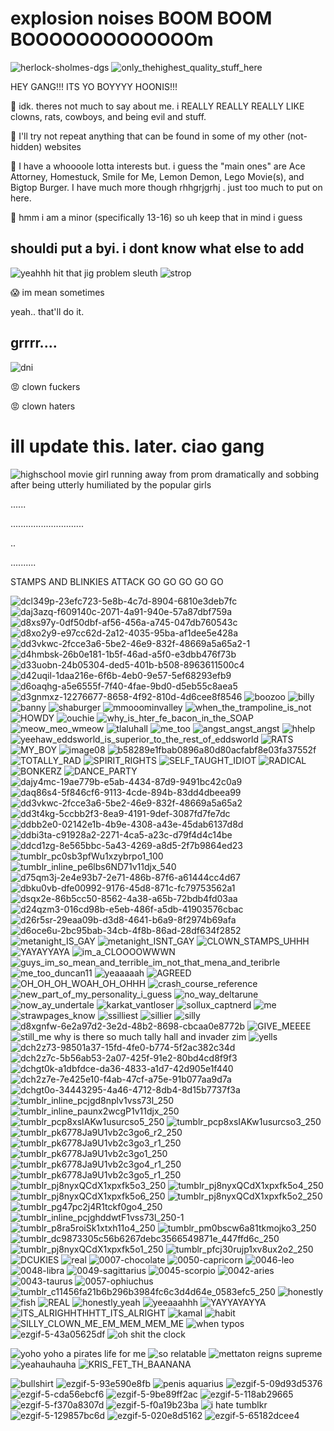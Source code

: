 <h1> explosion noises BOOM BOOM BOOOOOOOOOOOOOm </h1>


![herlock-sholmes-dgs](https://github.com/CHECKOUTTHISCLOWNNOSE/CHECKOUTTHISCLOWNNOSE/assets/124318937/8d0d7cd2-a2f6-4368-a4b4-42944967315e) ![only_thehighest_quality_stuff_here](https://github.com/CHECKOUTTHISCLOWNNOSE/CHECKOUTTHISCLOWNNOSE/assets/124318937/dca0d6b0-7144-420a-82e7-8cac44087aec)

<p> HEY GANG!!! ITS YO BOYYYY HOONIS!!! </p>

<p>  🤡  idk. theres not much to say about me. i REALLY REALLY REALLY LIKE clowns, rats, cowboys, and being evil and stuff. </p>

<p>  🤡  I'll try not repeat anything that can be found in some of my other (not-hidden) websites </p>

<p>  🤡  I have a whoooole lotta interests but. i guess the "main ones" are Ace Attorney, Homestuck, Smile for Me, Lemon Demon, Lego Movie(s), and Bigtop Burger. I have much more though rhhgrjgrhj . just too much to put on here. </p>

<p>  🤡  hmm i am a minor (specifically 13-16) so uh keep that in mind i guess </p>

<h2> shouldi put a byi. i dont know what else to add</h2>

![yeahhh hit that jig problem sleuth](https://github.com/CHECKOUTTHISCLOWNNOSE/CHECKOUTTHISCLOWNNOSE/assets/124318937/de83660f-5bd2-4879-97c7-73ce98258217) 
![strop](https://github.com/CHECKOUTTHISCLOWNNOSE/CHECKOUTTHISCLOWNNOSE/assets/124318937/c2d55a03-29ab-480c-960b-261eaea1c5f5)

<p>  😱 im mean sometimes</p>

<p> yeah.. that'll do it. </p>

<h2> grrrr.... </h2>

![dni](https://github.com/CHECKOUTTHISCLOWNNOSE/CHECKOUTTHISCLOWNNOSE/assets/124318937/5695acbd-ea13-4416-b50b-9bb4a7429acb)

<p>😡 clown fuckers </p>
<p>😡 clown haters</p>


<h1> ill update this. later. ciao gang </h1>

![highschool movie girl running away from prom dramatically and sobbing after being utterly humiliated by the popular girls](https://github.com/CHECKOUTTHISCLOWNNOSE/CHECKOUTTHISCLOWNNOSE/assets/124318937/8e626b82-9613-4dca-9202-567c2abfbeed)

......

.............................

..

..........

STAMPS AND BLINKIES ATTACK GO GO GO GO GO

![dcl349p-23efc723-5e8b-4c7d-8904-6810e3deb7fc](https://github.com/CHECKOUTTHISCLOWNNOSE/CHECKOUTTHISCLOWNNOSE/assets/124318937/88a75863-69ee-4803-a4a8-f7e0089d8287) ![daj3azq-f609140c-2071-4a91-940e-57a87dbf759a](https://github.com/CHECKOUTTHISCLOWNNOSE/CHECKOUTTHISCLOWNNOSE/assets/124318937/d461c493-bfbb-49e2-a0d9-c69ae56fe41b) 
![d8xs97y-0df50dbf-af56-456a-a745-047db760543c](https://github.com/CHECKOUTTHISCLOWNNOSE/CHECKOUTTHISCLOWNNOSE/assets/124318937/75b72ab6-d2d1-406f-85b6-805ac9acd8b0)
![d8xo2y9-e97cc62d-2a12-4035-95ba-af1dee5e428a](https://github.com/CHECKOUTTHISCLOWNNOSE/CHECKOUTTHISCLOWNNOSE/assets/124318937/582b79c0-8fbd-45a1-8ef5-0f688846b36c)
![dd3vkwc-2fcce3a6-5be2-46e9-832f-48669a5a65a2-1](https://github.com/CHECKOUTTHISCLOWNNOSE/CHECKOUTTHISCLOWNNOSE/assets/124318937/4d3696cb-b8eb-45aa-a15d-b7821b5e85fb)
![d4hmbsk-26b0e181-1b5f-46ad-a5f0-e3dbb476f73b](https://github.com/CHECKOUTTHISCLOWNNOSE/CHECKOUTTHISCLOWNNOSE/assets/124318937/439e8046-39c6-4540-85af-dd6b58b3a448)
![d33uobn-24b05304-ded5-401b-b508-8963611500c4](https://github.com/CHECKOUTTHISCLOWNNOSE/CHECKOUTTHISCLOWNNOSE/assets/124318937/5766bc74-897f-4875-99c9-1d0d587d3ab9)
![d42uqil-1daa216e-6f6b-4eb0-9e57-5ef68293efb9](https://github.com/CHECKOUTTHISCLOWNNOSE/CHECKOUTTHISCLOWNNOSE/assets/124318937/1b5a4f57-1fc0-4d6c-a44e-8812da446aa9)
![d6oaqhg-a5e6555f-7f40-4fae-9bd0-d5eb55c8aea5](https://github.com/CHECKOUTTHISCLOWNNOSE/CHECKOUTTHISCLOWNNOSE/assets/124318937/ed80f906-c34f-4dc6-ba1c-7a3292fb2f61)
![d3gnmxz-12276677-8658-4f92-810d-4d6cee8f8546](https://github.com/CHECKOUTTHISCLOWNNOSE/CHECKOUTTHISCLOWNNOSE/assets/124318937/3f318877-8e8f-4984-b8c5-f3b95da3bfc7)
![boozoo](https://github.com/CHECKOUTTHISCLOWNNOSE/CHECKOUTTHISCLOWNNOSE/assets/124318937/e86d405a-1a65-446c-a79f-1ea448035f9e)
![billy](https://github.com/CHECKOUTTHISCLOWNNOSE/CHECKOUTTHISCLOWNNOSE/assets/124318937/bbf14197-4c5a-4eeb-ad84-6ea79a96c7f6)
![banny](https://github.com/CHECKOUTTHISCLOWNNOSE/CHECKOUTTHISCLOWNNOSE/assets/124318937/f4b536f0-d34c-48bd-bfcb-cb25011a2c3e)
![shaburger](https://github.com/CHECKOUTTHISCLOWNNOSE/CHECKOUTTHISCLOWNNOSE/assets/124318937/a078f496-d0b0-4dd0-9bcd-9fcf72dce555)
![mmooominvalley](https://github.com/CHECKOUTTHISCLOWNNOSE/CHECKOUTTHISCLOWNNOSE/assets/124318937/86c5ecbd-bca3-47ce-9e68-a8949b9e9f26)
![when_the_trampoline_is_not](https://github.com/CHECKOUTTHISCLOWNNOSE/CHECKOUTTHISCLOWNNOSE/assets/124318937/074a9815-2d45-4dca-a7ea-0f31a6da1142)
![HOWDY](https://github.com/CHECKOUTTHISCLOWNNOSE/CHECKOUTTHISCLOWNNOSE/assets/124318937/d18d93ef-8cde-458b-93d8-e69288e105e2)
![ouchie](https://github.com/CHECKOUTTHISCLOWNNOSE/CHECKOUTTHISCLOWNNOSE/assets/124318937/b232837c-d6b2-42c4-a7bc-7f8d0bbaf450)
![why_is_hter_fe_bacon_in_the_SOAP](https://github.com/CHECKOUTTHISCLOWNNOSE/CHECKOUTTHISCLOWNNOSE/assets/124318937/12a1fb93-9eed-4a34-b9ab-5ac98955db19)
![meow_meo_wmeow](https://github.com/CHECKOUTTHISCLOWNNOSE/CHECKOUTTHISCLOWNNOSE/assets/124318937/69b78060-e57c-4306-aa41-6653a4d57825)
![tlaluhall](https://github.com/CHECKOUTTHISCLOWNNOSE/CHECKOUTTHISCLOWNNOSE/assets/124318937/f5392827-059b-4714-be3d-edab554169ea)
![me_too](https://github.com/CHECKOUTTHISCLOWNNOSE/CHECKOUTTHISCLOWNNOSE/assets/124318937/4d1c5580-74d1-407b-9772-dcd913b862a4)
![angst_angst_angst](https://github.com/CHECKOUTTHISCLOWNNOSE/CHECKOUTTHISCLOWNNOSE/assets/124318937/09328aee-7f04-4330-97c4-18ac3f6a8305)
![hhelp](https://github.com/CHECKOUTTHISCLOWNNOSE/CHECKOUTTHISCLOWNNOSE/assets/124318937/aa8a166a-7142-46f1-8f3c-17060eae6d1b)
![yeehaw_eddsworld_is_superior_to_the_rest_of_eddsworld](https://github.com/CHECKOUTTHISCLOWNNOSE/CHECKOUTTHISCLOWNNOSE/assets/124318937/9e910883-d595-47b0-9301-3ec0b53116d2)
![RATS](https://github.com/CHECKOUTTHISCLOWNNOSE/CHECKOUTTHISCLOWNNOSE/assets/124318937/4cc504f1-76d2-4ab3-b122-aa11fc21f613)
![MY_BOY](https://github.com/CHECKOUTTHISCLOWNNOSE/CHECKOUTTHISCLOWNNOSE/assets/124318937/5415d9a5-e04a-41fa-85f6-57a957d968de)
![image08](https://github.com/CHECKOUTTHISCLOWNNOSE/CHECKOUTTHISCLOWNNOSE/assets/124318937/653d1524-ef18-4cb2-ac47-bc5f3499022b)
![b58289e1fbab0896a80d80acfabf8e03fa37552f](https://github.com/CHECKOUTTHISCLOWNNOSE/CHECKOUTTHISCLOWNNOSE/assets/124318937/9c44e7a9-cc82-4174-b943-74d6a0260c73)
![TOTALLY_RAD](https://github.com/CHECKOUTTHISCLOWNNOSE/CHECKOUTTHISCLOWNNOSE/assets/124318937/e131046e-32b5-4631-999b-ff0f172b3939)
![SPIRIT_RIGHTS](https://github.com/CHECKOUTTHISCLOWNNOSE/CHECKOUTTHISCLOWNNOSE/assets/124318937/eaad74d0-091e-482e-b6a7-e0bd8ef5e5d2)
![SELF_TAUGHT_IDIOT](https://github.com/CHECKOUTTHISCLOWNNOSE/CHECKOUTTHISCLOWNNOSE/assets/124318937/49e1df19-f810-43f8-bd7a-6030e6112b73)
![RADICAL](https://github.com/CHECKOUTTHISCLOWNNOSE/CHECKOUTTHISCLOWNNOSE/assets/124318937/c57144f9-9b97-4c4e-bc9e-ead972e5e787)
![BONKERZ](https://github.com/CHECKOUTTHISCLOWNNOSE/CHECKOUTTHISCLOWNNOSE/assets/124318937/f70e0cc0-19d2-4f62-813d-113363d5ceba)
![DANCE_PARTY](https://github.com/CHECKOUTTHISCLOWNNOSE/CHECKOUTTHISCLOWNNOSE/assets/124318937/30b4eb8f-dd9f-4d06-9446-d041c8a6f410)
![dajy4mc-19ae779b-e5ab-4434-87d9-9491bc42c0a9](https://github.com/CHECKOUTTHISCLOWNNOSE/CHECKOUTTHISCLOWNNOSE/assets/124318937/73559d96-5129-420f-9ea0-93a138640ba5)
![daq86s4-5f846cf6-9113-4cde-894b-83dd4dbeea99](https://github.com/CHECKOUTTHISCLOWNNOSE/CHECKOUTTHISCLOWNNOSE/assets/124318937/4144ffdb-2449-4b8e-b8ce-66e289cd2419)
![dd3vkwc-2fcce3a6-5be2-46e9-832f-48669a5a65a2](https://github.com/CHECKOUTTHISCLOWNNOSE/CHECKOUTTHISCLOWNNOSE/assets/124318937/1782950f-c38b-48cf-ba68-8a8f5d72c9c5)
![dd3t4kg-5ccbb2f3-8ea9-4191-9def-3087fd7fe7dc](https://github.com/CHECKOUTTHISCLOWNNOSE/CHECKOUTTHISCLOWNNOSE/assets/124318937/3b855f9a-ca73-4dc0-8ad7-6ff514e13bc1)
![ddbb2e0-02142e1b-4b9e-4308-a43e-45dab6137d8d](https://github.com/CHECKOUTTHISCLOWNNOSE/CHECKOUTTHISCLOWNNOSE/assets/124318937/fdfba1d2-e0bb-4e05-8d32-374f2b61c680)
![ddbi3ta-c91928a2-2271-4ca5-a23c-d79f4d4c14be](https://github.com/CHECKOUTTHISCLOWNNOSE/CHECKOUTTHISCLOWNNOSE/assets/124318937/2df0cf45-93fe-4792-9191-f8ae4c07f01d)
![ddcd1zg-8e565bbc-5a43-4269-a8d5-2f7b9864ed23](https://github.com/CHECKOUTTHISCLOWNNOSE/CHECKOUTTHISCLOWNNOSE/assets/124318937/a56d01c7-f896-4bbe-9d3d-e07566a8e874)
![tumblr_pc0sb3pfWu1xzybrpo1_100](https://github.com/CHECKOUTTHISCLOWNNOSE/CHECKOUTTHISCLOWNNOSE/assets/124318937/d6cd4bfd-bc84-4c05-a918-bb81dbdeacef)
![tumblr_inline_pe6lbs6ND71v11djx_540](https://github.com/CHECKOUTTHISCLOWNNOSE/CHECKOUTTHISCLOWNNOSE/assets/124318937/b56920b2-7160-4510-9211-082b4ede0d99)
![d75qm3j-2e4e93b7-2e71-486b-87f6-a61444cc4d67](https://github.com/CHECKOUTTHISCLOWNNOSE/CHECKOUTTHISCLOWNNOSE/assets/124318937/beb6ae9a-70e8-4738-91e6-35633843a5dc)
![dbku0vb-dfe00992-9176-45d8-871c-fc79753562a1](https://github.com/CHECKOUTTHISCLOWNNOSE/CHECKOUTTHISCLOWNNOSE/assets/124318937/ddeb38cc-eeb0-4751-b818-0b80ee200a49)
![dsqx2e-86b5cc50-8562-4a38-a65b-72bdb4fd03aa](https://github.com/CHECKOUTTHISCLOWNNOSE/CHECKOUTTHISCLOWNNOSE/assets/124318937/180afef4-9e32-4429-b148-cd3cbef5e7ef)
![d24qzm3-016cd98b-e5eb-486f-a5db-41903576cbac](https://github.com/CHECKOUTTHISCLOWNNOSE/CHECKOUTTHISCLOWNNOSE/assets/124318937/3b1131e8-4f75-4b85-a381-f77ed436d57e)
![d26r5sr-29eaa09b-d3d8-4641-b6a9-8f2974b69afa](https://github.com/CHECKOUTTHISCLOWNNOSE/CHECKOUTTHISCLOWNNOSE/assets/124318937/c269cc7a-73f5-40be-9059-3ff5defcda48)
![d6oce6u-2bc95bab-34cb-4f8b-86ad-28df634f2852](https://github.com/CHECKOUTTHISCLOWNNOSE/CHECKOUTTHISCLOWNNOSE/assets/124318937/f09daf81-d0d5-4ade-bed6-73936cbbe972)
![metanight_IS_GAY](https://github.com/CHECKOUTTHISCLOWNNOSE/CHECKOUTTHISCLOWNNOSE/assets/124318937/a14e6d6a-3d50-4d11-a093-3a1d8d8afee1)
![metanight_ISNT_GAY](https://github.com/CHECKOUTTHISCLOWNNOSE/CHECKOUTTHISCLOWNNOSE/assets/124318937/4dc9edf0-1dae-424d-95a5-011bece31f10)
![CLOWN_STAMPS_UHHH](https://github.com/CHECKOUTTHISCLOWNNOSE/CHECKOUTTHISCLOWNNOSE/assets/124318937/72f3cee7-e895-4e89-8588-c172f293576e)
![YAYAYYAYA](https://github.com/CHECKOUTTHISCLOWNNOSE/CHECKOUTTHISCLOWNNOSE/assets/124318937/5170212b-3474-4dd1-a82b-1c852c04d843)
![im_a_CLOOOOWWWN](https://github.com/CHECKOUTTHISCLOWNNOSE/CHECKOUTTHISCLOWNNOSE/assets/124318937/39afee55-2163-4d2c-b30d-6fc527a088fc)
![guys_im_so_mean_and_terrible_im_not_that_mena_and_teribrle](https://github.com/CHECKOUTTHISCLOWNNOSE/CHECKOUTTHISCLOWNNOSE/assets/124318937/0742a5ea-6a68-45e6-88db-6f3b333df5d3)
![me_too_duncan11](https://github.com/CHECKOUTTHISCLOWNNOSE/CHECKOUTTHISCLOWNNOSE/assets/124318937/561f0df2-51ff-4556-88a0-c0ad05533792)
![yeaaaaah](https://github.com/CHECKOUTTHISCLOWNNOSE/CHECKOUTTHISCLOWNNOSE/assets/124318937/5e8ec6e5-7e8d-4b68-a5e7-a7ea34a99a1d)
![AGREED](https://github.com/CHECKOUTTHISCLOWNNOSE/CHECKOUTTHISCLOWNNOSE/assets/124318937/6cd7b665-3601-44a3-9ce3-c6019230a9fb)
![OH_OH_OH_WOAH_OH_OHHH](https://github.com/CHECKOUTTHISCLOWNNOSE/CHECKOUTTHISCLOWNNOSE/assets/124318937/8d6219c8-e175-47c9-8e15-a6cdcac74c6d)
![crash_course_reference](https://github.com/CHECKOUTTHISCLOWNNOSE/CHECKOUTTHISCLOWNNOSE/assets/124318937/03286465-4bc9-4949-80cc-bdee4cfed21c)
![new_part_of_my_personality_i_guess](https://github.com/CHECKOUTTHISCLOWNNOSE/CHECKOUTTHISCLOWNNOSE/assets/124318937/843dc543-8322-46ee-b57d-29b0a918e1ab)
![no_way_deltarune](https://github.com/CHECKOUTTHISCLOWNNOSE/CHECKOUTTHISCLOWNNOSE/assets/124318937/ac43ceae-6158-4f11-964d-912e52c3c785)
![now_ay_undertale](https://github.com/CHECKOUTTHISCLOWNNOSE/CHECKOUTTHISCLOWNNOSE/assets/124318937/a984328a-dfa9-4b66-9773-cce9f27051c6)
![karkat_vantloser](https://github.com/CHECKOUTTHISCLOWNNOSE/CHECKOUTTHISCLOWNNOSE/assets/124318937/164c894b-bdc1-4bed-99ab-e7ced13f9c5a)
![sollux_captnerd](https://github.com/CHECKOUTTHISCLOWNNOSE/CHECKOUTTHISCLOWNNOSE/assets/124318937/aa82b27a-3bd8-4c1b-a99b-04f9c7e97f73)
![me](https://github.com/CHECKOUTTHISCLOWNNOSE/CHECKOUTTHISCLOWNNOSE/assets/124318937/6d422d64-9074-494e-9e49-541d52ba908c)
![strawpages_know](https://github.com/CHECKOUTTHISCLOWNNOSE/CHECKOUTTHISCLOWNNOSE/assets/124318937/ce12120e-dbf5-49b2-b9e9-bb1c3c4d0959)
![ssilliest](https://github.com/CHECKOUTTHISCLOWNNOSE/CHECKOUTTHISCLOWNNOSE/assets/124318937/a13d8daf-5b7e-415a-88af-1ebe5bcdf914)
![sillier](https://github.com/CHECKOUTTHISCLOWNNOSE/CHECKOUTTHISCLOWNNOSE/assets/124318937/7dd7f629-3de3-4ca3-b829-1ea14d913890)
![silly](https://github.com/CHECKOUTTHISCLOWNNOSE/CHECKOUTTHISCLOWNNOSE/assets/124318937/a353d41e-ed6c-4fc9-8fbf-fa9855be020e)
![d8xgnfw-6e2a97d2-3e2d-48b2-8698-cbcaa0e8772b](https://github.com/CHECKOUTTHISCLOWNNOSE/CHECKOUTTHISCLOWNNOSE/assets/124318937/77ae5d8e-b68a-485a-9bef-dac338f9b860)
![GIVE_MEEEE](https://github.com/CHECKOUTTHISCLOWNNOSE/CHECKOUTTHISCLOWNNOSE/assets/124318937/9e33d156-9644-48c1-8e94-597d636c5b05)
![still_me](https://github.com/CHECKOUTTHISCLOWNNOSE/CHECKOUTTHISCLOWNNOSE/assets/124318937/a8e77d23-adb3-4a16-acfb-f7eb788d4d3d)
why is there so much tally hall and invader zim
![yells](https://github.com/CHECKOUTTHISCLOWNNOSE/CHECKOUTTHISCLOWNNOSE/assets/124318937/a6aad0d1-b1b7-4009-b136-1ae71e5b6d45)
![dch2z73-98501a37-15fd-4fe0-b774-5f2ac382c34d](https://github.com/CHECKOUTTHISCLOWNNOSE/CHECKOUTTHISCLOWNNOSE/assets/124318937/599e9920-c47a-46a2-ac49-9ec93e46b329)
![dch2z7c-5b56ab53-2a07-425f-91e2-80bd4cd8f9f3](https://github.com/CHECKOUTTHISCLOWNNOSE/CHECKOUTTHISCLOWNNOSE/assets/124318937/1cf8c245-00f8-412d-816a-952ff5e0448e)
![dchgt0k-a1dbfdce-da36-4833-a1d7-42d905e1f440](https://github.com/CHECKOUTTHISCLOWNNOSE/CHECKOUTTHISCLOWNNOSE/assets/124318937/85873ce7-93c2-471d-897c-1b2518e75b17)
![dch2z7e-7e425e10-f4ab-47cf-a75e-91b077aa9d7a](https://github.com/CHECKOUTTHISCLOWNNOSE/CHECKOUTTHISCLOWNNOSE/assets/124318937/47688242-cbe5-4773-bb55-fa2c75338354)
![dchgt0o-34443295-4a46-4712-8db4-8d15b7737f3a](https://github.com/CHECKOUTTHISCLOWNNOSE/CHECKOUTTHISCLOWNNOSE/assets/124318937/abf7b3e2-8dae-4c05-9041-c7d460f5e1d1)
![tumblr_inline_pcjgd8nplv1vss73l_250](https://github.com/CHECKOUTTHISCLOWNNOSE/CHECKOUTTHISCLOWNNOSE/assets/124318937/9ec7238e-89e0-4dbe-a7c6-77216ab462a3)
![tumblr_inline_paunx2wcgP1v11djx_250](https://github.com/CHECKOUTTHISCLOWNNOSE/CHECKOUTTHISCLOWNNOSE/assets/124318937/bd3636d3-13a3-4718-8a02-dfb26b9d529a)
![tumblr_pcp8xsIAKw1usurcso5_250](https://github.com/CHECKOUTTHISCLOWNNOSE/CHECKOUTTHISCLOWNNOSE/assets/124318937/25b62554-42a2-4fa9-994f-7c96f7a35278)
![tumblr_pcp8xsIAKw1usurcso3_250](https://github.com/CHECKOUTTHISCLOWNNOSE/CHECKOUTTHISCLOWNNOSE/assets/124318937/2d332bdd-eb44-48dc-9c3e-f87f3051d4bd)
![tumblr_pk6778Ja9U1vb2c3go6_r2_250](https://github.com/CHECKOUTTHISCLOWNNOSE/CHECKOUTTHISCLOWNNOSE/assets/124318937/fff3e198-8a77-4a1a-ab5a-4772665270ca)
![tumblr_pk6778Ja9U1vb2c3go3_r1_250](https://github.com/CHECKOUTTHISCLOWNNOSE/CHECKOUTTHISCLOWNNOSE/assets/124318937/2277577b-a210-48f4-9c43-990881a1f6f6)
![tumblr_pk6778Ja9U1vb2c3go1_250](https://github.com/CHECKOUTTHISCLOWNNOSE/CHECKOUTTHISCLOWNNOSE/assets/124318937/ffa854b0-3cd3-4a10-af5d-768b69f8a70a)
![tumblr_pk6778Ja9U1vb2c3go4_r1_250](https://github.com/CHECKOUTTHISCLOWNNOSE/CHECKOUTTHISCLOWNNOSE/assets/124318937/6aa03ee3-52c5-4255-852a-00a5b5289ba4)
![tumblr_pk6778Ja9U1vb2c3go5_r1_250](https://github.com/CHECKOUTTHISCLOWNNOSE/CHECKOUTTHISCLOWNNOSE/assets/124318937/9daf78f3-2b5d-4c95-b412-8d18c45eb19e)
![tumblr_pj8nyxQCdX1xpxfk5o3_250](https://github.com/CHECKOUTTHISCLOWNNOSE/CHECKOUTTHISCLOWNNOSE/assets/124318937/dc9637e0-508f-491c-a6b8-65ee0566bdcb)
![tumblr_pj8nyxQCdX1xpxfk5o4_250](https://github.com/CHECKOUTTHISCLOWNNOSE/CHECKOUTTHISCLOWNNOSE/assets/124318937/4666f7dc-280d-4300-b88b-bec95147a0a5)
![tumblr_pj8nyxQCdX1xpxfk5o6_250](https://github.com/CHECKOUTTHISCLOWNNOSE/CHECKOUTTHISCLOWNNOSE/assets/124318937/73fb628a-899f-4df0-be82-74abf02f1e36)
![tumblr_pj8nyxQCdX1xpxfk5o2_250](https://github.com/CHECKOUTTHISCLOWNNOSE/CHECKOUTTHISCLOWNNOSE/assets/124318937/278f3c7d-eb4d-4c0e-8736-636c69b96a90)
![tumblr_pg47pc2j4R1tckf0go4_250](https://github.com/CHECKOUTTHISCLOWNNOSE/CHECKOUTTHISCLOWNNOSE/assets/124318937/023bf679-9a64-429d-9d06-46b74cd41351)
![tumblr_inline_pcjghddwtF1vss73l_250-1](https://github.com/CHECKOUTTHISCLOWNNOSE/CHECKOUTTHISCLOWNNOSE/assets/124318937/a56491c1-f78d-4cd5-9402-9aee9bfc3d7c)
![tumblr_p8ra5roiSk1xtxh11o4_250](https://github.com/CHECKOUTTHISCLOWNNOSE/CHECKOUTTHISCLOWNNOSE/assets/124318937/fbbba119-9611-42a6-b72d-a74d0629dbab)
![tumblr_pm0bscw6a81tkmojko3_250](https://github.com/CHECKOUTTHISCLOWNNOSE/CHECKOUTTHISCLOWNNOSE/assets/124318937/8e1071d2-bed9-4db6-bbd3-7831ade6ac82)
![tumblr_dc9873305c56b6267debc3566549871e_447ffd6c_250](https://github.com/CHECKOUTTHISCLOWNNOSE/CHECKOUTTHISCLOWNNOSE/assets/124318937/22082d79-9fca-4990-9592-704125c21a48)
![tumblr_pj8nyxQCdX1xpxfk5o1_250](https://github.com/CHECKOUTTHISCLOWNNOSE/CHECKOUTTHISCLOWNNOSE/assets/124318937/282763ce-2392-41ec-a763-93eff4a481c1)
![tumblr_pfcj30rujp1xv8ux2o2_250](https://github.com/CHECKOUTTHISCLOWNNOSE/CHECKOUTTHISCLOWNNOSE/assets/124318937/f124cd94-3c3c-4e14-8930-757b58781120)
![DCUKIES](https://github.com/CHECKOUTTHISCLOWNNOSE/CHECKOUTTHISCLOWNNOSE/assets/124318937/ab1a7937-83d4-4d0e-a56f-67e5bc86f8c8)
![real](https://github.com/CHECKOUTTHISCLOWNNOSE/CHECKOUTTHISCLOWNNOSE/assets/124318937/af8a5531-2156-4a6c-8811-fd4e18832737)
![0007-chocolate](https://github.com/CHECKOUTTHISCLOWNNOSE/CHECKOUTTHISCLOWNNOSE/assets/124318937/b51b4a4a-4956-47ce-a662-3667461bc747)
![0050-capricorn](https://github.com/CHECKOUTTHISCLOWNNOSE/CHECKOUTTHISCLOWNNOSE/assets/124318937/338ee729-04cd-4b7c-9fae-7653a082e948)
![0046-leo](https://github.com/CHECKOUTTHISCLOWNNOSE/CHECKOUTTHISCLOWNNOSE/assets/124318937/813ac8dc-9bff-4f11-9908-9f89d34c5c2d)
![0048-libra](https://github.com/CHECKOUTTHISCLOWNNOSE/CHECKOUTTHISCLOWNNOSE/assets/124318937/59122139-84d1-498a-a5a4-1640450b76c7)
![0049-sagittarius](https://github.com/CHECKOUTTHISCLOWNNOSE/CHECKOUTTHISCLOWNNOSE/assets/124318937/092b4628-be84-4f45-8d80-43b3dcbdd330)
![0045-scorpio](https://github.com/CHECKOUTTHISCLOWNNOSE/CHECKOUTTHISCLOWNNOSE/assets/124318937/9f3e0ff8-6ffe-4b6d-8f67-7ff10f4c454c)
![0042-aries](https://github.com/CHECKOUTTHISCLOWNNOSE/CHECKOUTTHISCLOWNNOSE/assets/124318937/92a9fcca-8925-46d8-a436-71d373013dae)
![0043-taurus](https://github.com/CHECKOUTTHISCLOWNNOSE/CHECKOUTTHISCLOWNNOSE/assets/124318937/c473a22e-7168-4dc9-8371-5b1a8731cc30)
![0057-ophiuchus](https://github.com/CHECKOUTTHISCLOWNNOSE/CHECKOUTTHISCLOWNNOSE/assets/124318937/b9e65f33-d314-4911-9cad-cc1cb84d6655)
![tumblr_c11456fa21b6b296b3984fc6c3d4d64e_0583efc5_250](https://github.com/CHECKOUTTHISCLOWNNOSE/CHECKOUTTHISCLOWNNOSE/assets/124318937/1bfa1120-47a1-4998-9701-f99f2b34e54e)
![honestly](https://github.com/CHECKOUTTHISCLOWNNOSE/CHECKOUTTHISCLOWNNOSE/assets/124318937/d8ddc7ba-3d60-41ef-a42b-5781b14ec1e6)
![fish](https://github.com/CHECKOUTTHISCLOWNNOSE/CHECKOUTTHISCLOWNNOSE/assets/124318937/dc73f9d3-522f-4c16-acd6-31f37e17db30)
![REAL](https://github.com/CHECKOUTTHISCLOWNNOSE/CHECKOUTTHISCLOWNNOSE/assets/124318937/6d739c0e-fbbe-4a85-b7e1-2eaef3b10754)
![honestly_yeah](https://github.com/CHECKOUTTHISCLOWNNOSE/CHECKOUTTHISCLOWNNOSE/assets/124318937/d6049506-33ee-44a2-936b-417d3300e353)
![yeeaaahhh](https://github.com/CHECKOUTTHISCLOWNNOSE/CHECKOUTTHISCLOWNNOSE/assets/124318937/e6370ae5-e241-41c3-a0b4-8dd1d8f67d76)
![YAYYAYAYYA](https://github.com/CHECKOUTTHISCLOWNNOSE/CHECKOUTTHISCLOWNNOSE/assets/124318937/7c2c15b4-c64a-46a0-b2f1-e624bea902dd)
![ITS_ALRIGHHTHHTT_ITS_ALRIGHT](https://github.com/CHECKOUTTHISCLOWNNOSE/CHECKOUTTHISCLOWNNOSE/assets/124318937/39d3ac2b-eb7b-43e2-ac69-6dca04caf8b5)
![kamal](https://github.com/CHECKOUTTHISCLOWNNOSE/CHECKOUTTHISCLOWNNOSE/assets/124318937/a8a8ff94-a552-43c3-9552-f49383a5b52e)
![habit](https://github.com/CHECKOUTTHISCLOWNNOSE/CHECKOUTTHISCLOWNNOSE/assets/124318937/08ba42c5-83b9-433e-9ecd-8d3bace01e05)
![SILLY_CLOWN_ME_EM_MEM_MEM_ME](https://github.com/CHECKOUTTHISCLOWNNOSE/CHECKOUTTHISCLOWNNOSE/assets/124318937/5905526f-02a3-4bf2-be16-0bbb201311b6)
![when typos](https://github.com/CHECKOUTTHISCLOWNNOSE/CHECKOUTTHISCLOWNNOSE/assets/124318937/f691a906-51da-42c3-b1c6-538b7679109f)
![ezgif-5-43a05625df](https://github.com/CHECKOUTTHISCLOWNNOSE/CHECKOUTTHISCLOWNNOSE/assets/124318937/02f68a39-4bac-45eb-b63f-803671bc20ae)
![oh shit the clock](https://github.com/CHECKOUTTHISCLOWNNOSE/CHECKOUTTHISCLOWNNOSE/assets/124318937/89cc5d96-8a53-41e0-b5cf-6f11f8d1a564)

![yoho yoho a pirates life for me](https://github.com/CHECKOUTTHISCLOWNNOSE/CHECKOUTTHISCLOWNNOSE/assets/124318937/eb83124b-26a6-404d-96fa-117105229c3a)
![so relatable](https://github.com/CHECKOUTTHISCLOWNNOSE/CHECKOUTTHISCLOWNNOSE/assets/124318937/c3b7130d-8265-417c-bb9b-197b9d569c50)
![mettaton reigns supreme](https://github.com/CHECKOUTTHISCLOWNNOSE/CHECKOUTTHISCLOWNNOSE/assets/124318937/d3e82175-3500-4c64-a3b5-86caf6bb61c9)
![yeahauhauha](https://github.com/CHECKOUTTHISCLOWNNOSE/CHECKOUTTHISCLOWNNOSE/assets/124318937/a5b3038d-2091-4a7f-a87e-2e4b9f319512)
![KRIS_FET_TH_BAANANA](https://github.com/CHECKOUTTHISCLOWNNOSE/CHECKOUTTHISCLOWNNOSE/assets/124318937/f8f79c9b-69c1-4182-846f-53cfd9005c4e)


![bullshirt](https://github.com/CHECKOUTTHISCLOWNNOSE/CHECKOUTTHISCLOWNNOSE/assets/124318937/010087ed-b3d5-49db-b840-b3fb1fa081b0)
![ezgif-5-93e590e8fb](https://github.com/CHECKOUTTHISCLOWNNOSE/CHECKOUTTHISCLOWNNOSE/assets/124318937/60c0e1ba-4dc3-4267-b223-40cc97b202e0)
![penis aquarius](https://github.com/CHECKOUTTHISCLOWNNOSE/CHECKOUTTHISCLOWNNOSE/assets/124318937/0a434e16-1e6a-46d7-b338-01ba6dc7ebe9)
![ezgif-5-09d93d5376](https://github.com/CHECKOUTTHISCLOWNNOSE/CHECKOUTTHISCLOWNNOSE/assets/124318937/d0f55859-33c3-4fb6-bcb8-a7f1ab000cd2)
![ezgif-5-cda56ebcf6](https://github.com/CHECKOUTTHISCLOWNNOSE/CHECKOUTTHISCLOWNNOSE/assets/124318937/5a683a18-b492-422b-925a-c4871fa21588)
![ezgif-5-9be89ff2ac](https://github.com/CHECKOUTTHISCLOWNNOSE/CHECKOUTTHISCLOWNNOSE/assets/124318937/6ade305c-7098-41d0-9066-dd90d9ad6c5a)
![ezgif-5-118ab29665](https://github.com/CHECKOUTTHISCLOWNNOSE/CHECKOUTTHISCLOWNNOSE/assets/124318937/88406534-0c72-4eb6-998a-c2d4796b20e9)
![ezgif-5-f370a8307d](https://github.com/CHECKOUTTHISCLOWNNOSE/CHECKOUTTHISCLOWNNOSE/assets/124318937/dd6f083a-ef02-431f-b284-b503876cc157)
![ezgif-5-f0a19b23ba](https://github.com/CHECKOUTTHISCLOWNNOSE/CHECKOUTTHISCLOWNNOSE/assets/124318937/4ef8c8e1-bfb1-4ef6-8012-b79d7f7fbc30)
![i hate tumblkr](https://github.com/CHECKOUTTHISCLOWNNOSE/CHECKOUTTHISCLOWNNOSE/assets/124318937/d8cd3f5e-531b-4165-9cb1-9f026be95695)
![ezgif-5-129857bc6d](https://github.com/CHECKOUTTHISCLOWNNOSE/CHECKOUTTHISCLOWNNOSE/assets/124318937/dab773a4-a3e5-4978-b148-e82b9f7a9cfb)
![ezgif-5-020e8d5162](https://github.com/CHECKOUTTHISCLOWNNOSE/CHECKOUTTHISCLOWNNOSE/assets/124318937/96336863-4ebd-44bc-b411-a211118b51ce)
![ezgif-5-65182dcee4](https://github.com/CHECKOUTTHISCLOWNNOSE/CHECKOUTTHISCLOWNNOSE/assets/124318937/0d1e7de5-b974-4114-b6e8-f9e012a653e4)
